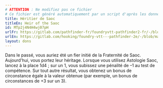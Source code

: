 ```yaml
---
# ATTENTION : Ne modifiez pas ce fichier
# Ce fichier est généré automatiquement par un script d'après les données du module Foundry VTT officiel et de sa traduction
title: Héritier de Saoc
titleEn: Heir of the Saoc
id: MTp2j4N4H4wj07pH
urlFr: https://gitlab.com/pathfinder-fr/foundryvtt-pathfinder2-fr/-/blob/master/data/feats/MTp2j4N4H4wj07pH.htm
urlEn: https://gitlab.com/hooking/foundry-vtt---pathfinder-2e/-/blob/master/packs/data/feats.db/heir-of-the-saoc.json
layout: dons
---
```

Dans le passé, vous auriez été un fier initié de la Fraternité de Saoc. Aujourd'hui, vous portez leur héritage. Lorsque vous utilisez Astologie Saoc, lancez à la place 1d4 ; sur un 1, vous subissez une pénalité de –1 au test de compétence. Sur tout autre résultat, vous obtenez un bonus de circonstance égale à la valeur obtenue (par exemple, un bonus de circonstances de +3 sur un 3).
